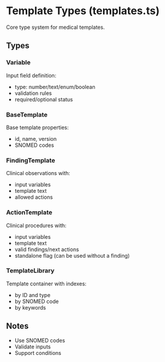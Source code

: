 # Template Types (templates.ts)

Core type system for medical templates.

## Types

### Variable
Input field definition:
- type: number/text/enum/boolean
- validation rules
- required/optional status

### BaseTemplate
Base template properties:
- id, name, version
- SNOMED codes

### FindingTemplate
Clinical observations with:
- input variables
- template text
- allowed actions

### ActionTemplate
Clinical procedures with:
- input variables
- template text
- valid findings/next actions
- standalone flag (can be used without a finding)

### TemplateLibrary
Template container with indexes:
- by ID and type
- by SNOMED code
- by keywords

## Notes
- Use SNOMED codes
- Validate inputs
- Support conditions
